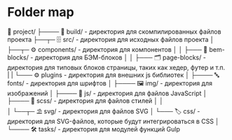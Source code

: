 # Folder map

💼 project/
├──── 📡 build/ - директория для скомпилированных файлов проекта
├──┬─ 🗄 src/ - директория для исходных файлов проекта
│  ├──┬─ ⚙ components/ - директория для компонентов
│  │  ├─── 🧩 bem-blocks/ - директория для БЭМ-блоков
│  │  ├─── 🗂 page-blocks/ - директория для типовых блоков страницы, таких как хедер, футер и т.п.
|  |  └─── ⚙ plugins - директория для внешних js библиотек
│  ├──── 🔤 fonts/ - директория для шрифтов
│  ├──── 🖼 img/ - директория для изображений
│  ├──── 📑 js/ - директория для файлов JavaScript
│  ├──── 📜 scss/ - директория для файлов стилей
│  │  
│  └──┬─ ⛱ svg/ - директория для файлов SVG
│     └─── 🏷 css/ - директория для SVG-файлов, которые будут интегрироваться в CSS
│
└──── 🛠 tasks/ - директория для модулей функций Gulp
